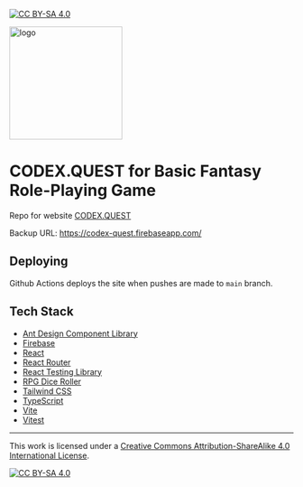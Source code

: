 [![CC BY-SA 4.0][cc-by-sa-shield]][cc-by-sa]

[cc-by-sa]: http://creativecommons.org/licenses/by-sa/4.0/
[cc-by-sa-image]: https://licensebuttons.net/l/by-sa/4.0/88x31.png
[cc-by-sa-shield]: https://img.shields.io/badge/License-CC%20BY--SA%204.0-lightgrey.svg

<img src="https://github.com/gvorbeck/codex-quest/blob/main/src/assets/images/dragon-head.png" width="200" alt="logo" />

# CODEX.QUEST for Basic Fantasy Role-Playing Game

Repo for website [CODEX.QUEST](https://codex.quest)

Backup URL: https://codex-quest.firebaseapp.com/

## Deploying

Github Actions deploys the site when pushes are made to `main` branch.

## Tech Stack

- [Ant Design Component Library](https://ant.design/components/overview)
- [Firebase](https://console.firebase.google.com/)
- [React](https://react.dev/)
- [React Router](https://reactrouter.com/en/main)
- [React Testing Library](https://testing-library.com/docs/react-testing-library/intro)
- [RPG Dice Roller](https://dice-roller.github.io/documentation/)
- [Tailwind CSS](https://tailwindcss.com/)
- [TypeScript](https://www.typescriptlang.org/)
- [Vite](https://vitejs.dev/)
- [Vitest](https://vitest.dev/)

---

This work is licensed under a
[Creative Commons Attribution-ShareAlike 4.0 International License][cc-by-sa].

[![CC BY-SA 4.0][cc-by-sa-image]][cc-by-sa]
